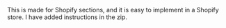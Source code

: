 This is made for Shopify sections, and it is easy to implement in a Shopify store. I have added instructions in the zip.
